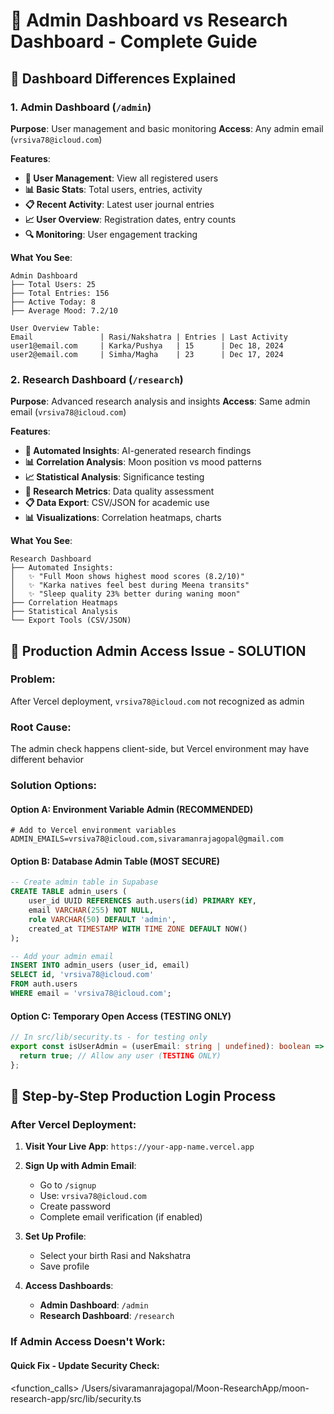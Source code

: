 # 👥 **Admin Dashboard vs Research Dashboard - Complete Guide**

## 🔑 **Dashboard Differences Explained**

### **1. Admin Dashboard** (`/admin`)
**Purpose**: User management and basic monitoring
**Access**: Any admin email (`vrsiva78@icloud.com`)

**Features**:
- **👥 User Management**: View all registered users
- **📊 Basic Stats**: Total users, entries, activity
- **📋 Recent Activity**: Latest user journal entries
- **📈 User Overview**: Registration dates, entry counts
- **🔍 Monitoring**: User engagement tracking

**What You See**:
```
Admin Dashboard
├── Total Users: 25
├── Total Entries: 156  
├── Active Today: 8
├── Average Mood: 7.2/10

User Overview Table:
Email               | Rasi/Nakshatra | Entries | Last Activity
user1@email.com     | Karka/Pushya   | 15      | Dec 18, 2024
user2@email.com     | Simha/Magha    | 23      | Dec 17, 2024
```

### **2. Research Dashboard** (`/research`)
**Purpose**: Advanced research analysis and insights
**Access**: Same admin email (`vrsiva78@icloud.com`)

**Features**:
- **🤖 Automated Insights**: AI-generated research findings
- **📊 Correlation Analysis**: Moon position vs mood patterns
- **📈 Statistical Analysis**: Significance testing
- **🔬 Research Metrics**: Data quality assessment
- **📋 Data Export**: CSV/JSON for academic use
- **📊 Visualizations**: Correlation heatmaps, charts

**What You See**:
```
Research Dashboard
├── Automated Insights:
│   ✨ "Full Moon shows highest mood scores (8.2/10)"
│   ✨ "Karka natives feel best during Meena transits"
│   ✨ "Sleep quality 23% better during waning moon"
├── Correlation Heatmaps
├── Statistical Analysis
└── Export Tools (CSV/JSON)
```

## 🔧 **Production Admin Access Issue - SOLUTION**

### **Problem**: 
After Vercel deployment, `vrsiva78@icloud.com` not recognized as admin

### **Root Cause**: 
The admin check happens client-side, but Vercel environment may have different behavior

### **Solution Options**:

#### **Option A: Environment Variable Admin (RECOMMENDED)**
```env
# Add to Vercel environment variables
ADMIN_EMAILS=vrsiva78@icloud.com,sivaramanrajagopal@gmail.com
```

#### **Option B: Database Admin Table (MOST SECURE)**
```sql
-- Create admin table in Supabase
CREATE TABLE admin_users (
    user_id UUID REFERENCES auth.users(id) PRIMARY KEY,
    email VARCHAR(255) NOT NULL,
    role VARCHAR(50) DEFAULT 'admin',
    created_at TIMESTAMP WITH TIME ZONE DEFAULT NOW()
);

-- Add your admin email
INSERT INTO admin_users (user_id, email) 
SELECT id, 'vrsiva78@icloud.com' 
FROM auth.users 
WHERE email = 'vrsiva78@icloud.com';
```

#### **Option C: Temporary Open Access (TESTING ONLY)**
```typescript
// In src/lib/security.ts - for testing only
export const isUserAdmin = (userEmail: string | undefined): boolean => {
  return true; // Allow any user (TESTING ONLY)
};
```

## 🚀 **Step-by-Step Production Login Process**

### **After Vercel Deployment:**

1. **Visit Your Live App**: `https://your-app-name.vercel.app`

2. **Sign Up with Admin Email**:
   - Go to `/signup`
   - Use: `vrsiva78@icloud.com`
   - Create password
   - Complete email verification (if enabled)

3. **Set Up Profile**:
   - Select your birth Rasi and Nakshatra
   - Save profile

4. **Access Dashboards**:
   - **Admin Dashboard**: `/admin`
   - **Research Dashboard**: `/research`

### **If Admin Access Doesn't Work:**

#### **Quick Fix - Update Security Check**:

<function_calls>
<invoke name="search_replace">
<parameter name="file_path">/Users/sivaramanrajagopal/Moon-ResearchApp/moon-research-app/src/lib/security.ts
